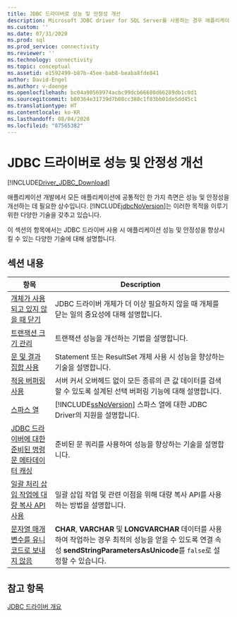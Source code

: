 ```yaml
---
title: JDBC 드라이버로 성능 및 안정성 개선
description: Microsoft JDBC driver for SQL Server를 사용하는 경우 애플리케이션 성능 및 안정성을 향상시키는 다양한 기술에 대해 알아봅니다.
ms.custom: ''
ms.date: 07/31/2020
ms.prod: sql
ms.prod_service: connectivity
ms.reviewer: ''
ms.technology: connectivity
ms.topic: conceptual
ms.assetid: e1592499-b87b-45ee-bab8-beaba8fde841
author: David-Engel
ms.author: v-daenge
ms.openlocfilehash: bc04a90569974acbc99dcb66680d66289db1c0d1
ms.sourcegitcommit: b80364e31739d7b08cc388c1f83bb01de5dd45c1
ms.translationtype: HT
ms.contentlocale: ko-KR
ms.lasthandoff: 08/04/2020
ms.locfileid: "87565382"
---
```

# <a name="improving-performance-and-reliability-with-the-jdbc-driver"></a>JDBC 드라이버로 성능 및 안정성 개선

[!INCLUDE[Driver_JDBC_Download](../../includes/driver_jdbc_download.md)]

애플리케이션 개발에서 모든 애플리케이션에 공통적인 한 가지 측면은 성능 및 안정성을 개선하는 데 필요한 상수입니다. [!INCLUDE[jdbcNoVersion](../../includes/jdbcnoversion_md.md)]는 이러한 목적을 이루기 위한 다양한 기술을 갖추고 있습니다.  
  
이 섹션의 항목에서는 JDBC 드라이버 사용 시 애플리케이션 성능 및 안정성을 향상시킬 수 있는 다양한 기술에 대해 설명합니다.  

## <a name="in-this-section"></a>섹션 내용

|항목|Description|  
|-----------|-----------------|  
|[개체가 사용되고 있지 않을 때 닫기](../../connect/jdbc/closing-objects-when-not-in-use.md)|JDBC 드라이버 개체가 더 이상 필요하지 않을 때 개체를 닫는 일의 중요성에 대해 설명합니다.|  
|[트랜잭션 크기 관리](../../connect/jdbc/managing-transaction-size.md)|트랜잭션 성능을 개선하는 기법을 설명합니다.|  
|[문 및 결과 집합 사용](../../connect/jdbc/working-with-statements-and-result-sets.md)|Statement 또는 ResultSet 개체 사용 시 성능을 향상하는 기술을 설명합니다.|  
|[적응 버퍼링 사용](../../connect/jdbc/using-adaptive-buffering.md)|서버 커서 오버헤드 없이 모든 종류의 큰 값 데이터를 검색할 수 있도록 설계된 선택 버퍼링 기능에 대해 설명합니다.|  
|[스파스 열](../../connect/jdbc/sparse-columns.md)|[!INCLUDE[ssNoVersion](../../includes/ssnoversion-md.md)] 스파스 열에 대한 JDBC Driver의 지원을 설명합니다.|  
|[JDBC 드라이버에 대한 준비된 명령문 메타데이터 캐싱](../../connect/jdbc/prepared-statement-metadata-caching-for-the-jdbc-driver.md)|준비된 문 쿼리를 사용하여 성능을 향상하는 기술을 설명합니다.|
|[일괄 처리 삽입 작업에 대량 복사 API 사용](../../connect/jdbc/use-bulk-copy-api-batch-insert-operation.md)|일괄 삽입 작업 및 관련 이점을 위해 대량 복사 API를 사용하는 방법을 설명합니다.|
|[문자열 매개 변수를 유니코드로 보내지 않음](../../connect/jdbc/setting-the-connection-properties.md)|**CHAR**, **VARCHAR** 및 **LONGVARCHAR** 데이터를 사용하여 작업하는 경우 최적의 성능을 얻을 수 있도록 연결 속성 **sendStringParametersAsUnicode**를 `false`로 설정할 수 있습니다.|

## <a name="see-also"></a>참고 항목

[JDBC 드라이버 개요](../../connect/jdbc/overview-of-the-jdbc-driver.md)  
  
